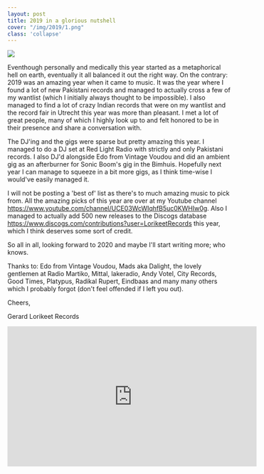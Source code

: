 ```yaml
---
layout: post
title: 2019 in a glorious nutshell
cover: "/img/2019/1.png"
class: 'collapse'
---
```


<img class='cover' src="{{ page.cover }}"/>

Eventhough personally and medically this year started as a metaphorical hell on earth, eventually it all balanced it out the right way. On the contrary: 2019 was an amazing year when it came to music. It was the year where I found a lot of new Pakistani records and managed to actually cross a few of my wantlist (which I initially always thought to be impossible). I also managed to find a lot of crazy Indian records that were on my wantlist and the record fair in Utrecht this year was more than pleasant. I met a lot of great people, many of which I highly look up to and felt honored to be in their presence and share a conversation with.

The DJ'ing and the gigs were sparse but pretty amazing this year. I managed to do a DJ set at Red Light Radio with strictly and only Pakistani records. I also DJ'd alongside Edo from Vintage Voudou and did an ambient gig as an afterburner for Sonic Boom's gig in the Bimhuis. Hopefully next year I can manage to squeeze in a bit more gigs, as I think time-wise I would've easily managed it.

I will not be posting a 'best of' list as there's to much amazing music to pick from. All the amazing picks of this year are over at my Youtube channel <sr>https://www.youtube.com/channel/UCE03WcWIqhfB5uc0KWHIw0g</sr>. Also I managed to actually add 500 new releases to the Discogs database <sr>https://www.discogs.com/contributions?user=LorikeetRecords</sr> this year, which I think deserves some sort of credit.

So all in all, looking forward to 2020 and maybe I'll start writing more; who knows.

Thanks to: Edo from Vintage Voudou, Mads aka Dalight, the lovely gentlemen at Radio Martiko, Mittal, lakeradio, Andy Votel, City Records, Good Times, Platypus, Radikal Rupert, Eindbaas and many many others which I probably forgot (don't feel offended if I left you out).

Cheers,


Gerard
Lorikeet Records

<iframe width="560" height="315" src="https://www.youtube.com/embed/spjAEJLb2qY" frameborder="0" allow="accelerometer; autoplay; encrypted-media; gyroscope; picture-in-picture" allowfullscreen></iframe>
